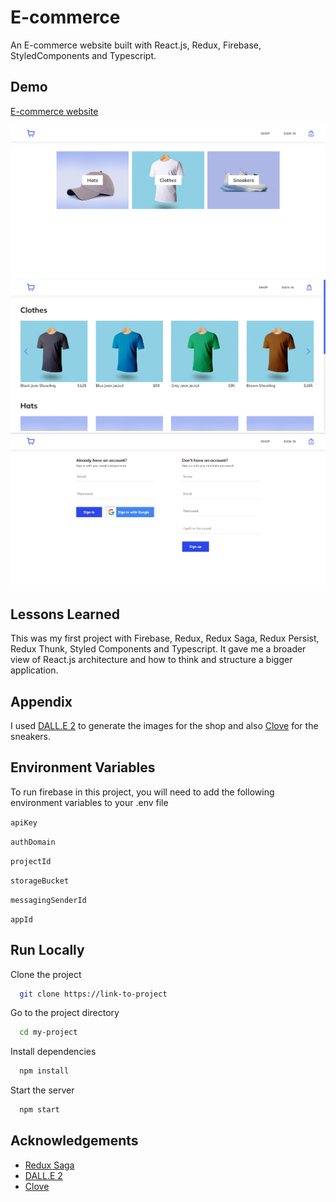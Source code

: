 # E-commerce

An E-commerce website built with React.js, Redux, Firebase, StyledComponents and Typescript.

## Demo

[E-commerce website](https://ecommerce-portifolio.netlify.app/)

![Home](./readme%20imgs/home.png)
![Shop](./readme%20imgs/shop.png)
![Authentication](./readme%20imgs/authentication.png)

## Lessons Learned

This was my first project with Firebase, Redux, Redux Saga, Redux Persist, Redux Thunk, Styled Components and Typescript. It gave me a broader view of React.js architecture and how to think and structure a bigger application.

## Appendix

I used [DALL.E 2](https://openai.com/dall-e-2/) to generate the images for the shop and also [Clove](https://goclove.com/products/clove-shoe-womens-grey-matter) for the sneakers.

## Environment Variables

To run firebase in this project, you will need to add the following environment variables to your .env file

`apiKey`

`authDomain`

`projectId`

`storageBucket`

`messagingSenderId`

`appId`

## Run Locally

Clone the project

```bash
  git clone https://link-to-project
```

Go to the project directory

```bash
  cd my-project
```

Install dependencies

```bash
  npm install
```

Start the server

```bash
  npm start
```

## Acknowledgements

- [Redux Saga](https://redux-saga.js.org/)
- [DALL.E 2](https://openai.com/dall-e-2/)
- [Clove](https://goclove.com/products/clove-shoe-womens-grey-matter)
